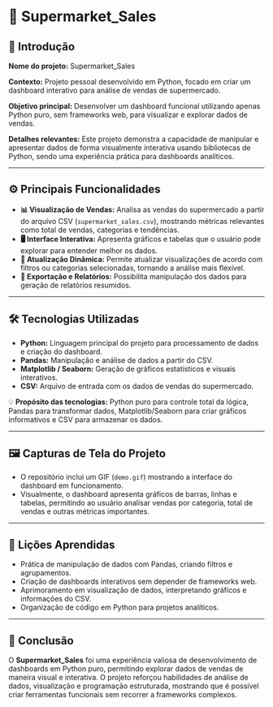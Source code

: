# 🛒 Supermarket_Sales

## 📌 Introdução
**Nome do projeto:** Supermarket_Sales  

**Contexto:** Projeto pessoal desenvolvido em Python, focado em criar um dashboard interativo para análise de vendas de supermercado.  

**Objetivo principal:** Desenvolver um dashboard funcional utilizando apenas Python puro, sem frameworks web, para visualizar e explorar dados de vendas.  

**Detalhes relevantes:** Este projeto demonstra a capacidade de manipular e apresentar dados de forma visualmente interativa usando bibliotecas de Python, sendo uma experiência prática para dashboards analíticos.  

---

## ⚙️ Principais Funcionalidades
- **📊 Visualização de Vendas:** Analisa as vendas do supermercado a partir do arquivo CSV (`supermarket_sales.csv`), mostrando métricas relevantes como total de vendas, categorias e tendências.  
- **🖥️ Interface Interativa:** Apresenta gráficos e tabelas que o usuário pode explorar para entender melhor os dados.  
- **🔄 Atualização Dinâmica:** Permite atualizar visualizações de acordo com filtros ou categorias selecionadas, tornando a análise mais flexível.  
- **📑 Exportação e Relatórios:** Possibilita manipulação dos dados para geração de relatórios resumidos.  

---

## 🛠️ Tecnologias Utilizadas
- **Python:** Linguagem principal do projeto para processamento de dados e criação do dashboard.  
- **Pandas:** Manipulação e análise de dados a partir do CSV.  
- **Matplotlib / Seaborn:** Geração de gráficos estatísticos e visuais interativos.  
- **CSV:** Arquivo de entrada com os dados de vendas do supermercado.  

💡 **Propósito das tecnologias:** Python puro para controle total da lógica, Pandas para transformar dados, Matplotlib/Seaborn para criar gráficos informativos e CSV para armazenar os dados.  

---

## 🖼️ Capturas de Tela do Projeto
- O repositório inclui um GIF (`demo.gif`) mostrando a interface do dashboard em funcionamento.  
- Visualmente, o dashboard apresenta gráficos de barras, linhas e tabelas, permitindo ao usuário analisar vendas por categoria, total de vendas e outras métricas importantes.  

---

## 📝 Lições Aprendidas
- Prática de manipulação de dados com Pandas, criando filtros e agrupamentos.  
- Criação de dashboards interativos sem depender de frameworks web.  
- Aprimoramento em visualização de dados, interpretando gráficos e informações do CSV.  
- Organização de código em Python para projetos analíticos.  

---

## 🎯 Conclusão
O **Supermarket_Sales** foi uma experiência valiosa de desenvolvimento de dashboards em Python puro, permitindo explorar dados de vendas de maneira visual e interativa. O projeto reforçou habilidades de análise de dados, visualização e programação estruturada, mostrando que é possível criar ferramentas funcionais sem recorrer a frameworks complexos.
